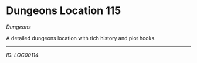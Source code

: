 # Dungeons Location 115

*Dungeons*

A detailed dungeons location with rich history and plot hooks.

---
*ID: LOC00114*